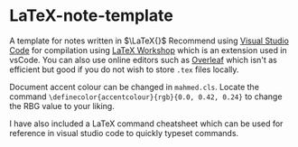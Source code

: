# LaTeX-note-template
A template for notes written in $\LaTeX{}$
Recommend using [Visual Studio Code](https://code.visualstudio.com/) for compilation using [LaTeX Workshop](https://marketplace.visualstudio.com/items?itemName=James-Yu.latex-workshop) which is an extension used in vsCode. You can also use online editors such as [Overleaf](https://www.overleaf.com/project) which isn't as efficient but good if you do not wish to store `.tex` files locally. 

Document accent colour can be changed in `mahmed.cls`. Locate the command `\definecolor{accentcolour}{rgb}{0.0, 0.42, 0.24}` to change the RBG value to your liking.

I have also included a LaTeX command cheatsheet which can be used for reference in visual studio code to quickly typeset commands.
